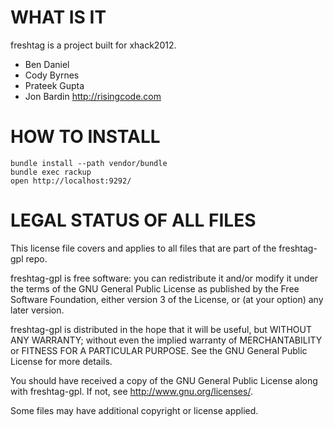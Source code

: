 WHAT IS IT
========

freshtag is a project built for xhack2012.

* Ben Daniel
* Cody Byrnes
* Prateek Gupta
* Jon Bardin http://risingcode.com

HOW TO INSTALL
=======

    bundle install --path vendor/bundle
    bundle exec rackup
    open http://localhost:9292/

LEGAL STATUS OF ALL FILES
=======
    
This license file covers and applies to all files that are part
of the freshtag-gpl repo.

freshtag-gpl is free software: you can redistribute it and/or modify
it under the terms of the GNU General Public License as published by
the Free Software Foundation, either version 3 of the License, or
(at your option) any later version.

freshtag-gpl is distributed in the hope that it will be useful,
but WITHOUT ANY WARRANTY; without even the implied warranty of
MERCHANTABILITY or FITNESS FOR A PARTICULAR PURPOSE.  See the
GNU General Public License for more details.

You should have received a copy of the GNU General Public License
along with freshtag-gpl.  If not, see <http://www.gnu.org/licenses/>.

Some files may have additional copyright or license applied.
